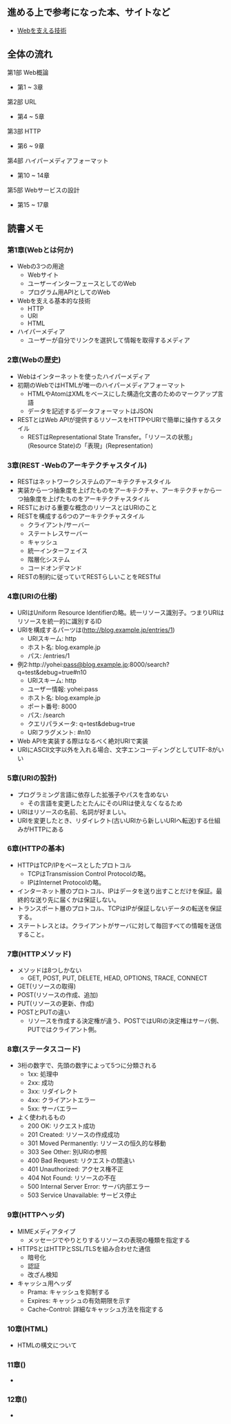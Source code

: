## 進める上で参考になった本、サイトなど
- [Webを支える技術](https://www.amazon.co.jp/Web%E3%82%92%E6%94%AF%E3%81%88%E3%82%8B%E6%8A%80%E8%A1%93-HTTP%E3%80%81URI%E3%80%81HTML%E3%80%81%E3%81%9D%E3%81%97%E3%81%A6REST-WEB-PRESS-plus/dp/4774142042)

## 全体の流れ
第1部 Web概論
- 第1 ~ 3章  

第2部 URL
- 第4 ~ 5章  

第3部 HTTP
- 第6 ~ 9章  

第4部 ハイパーメディアフォーマット
- 第10 ~ 14章  

第5部 Webサービスの設計
- 第15 ~ 17章

## 読書メモ
### 第1章(Webとは何か)
- Webの3つの用途
    - Webサイト
    - ユーザーインターフェースとしてのWeb
    - プログラム用APIとしてのWeb
- Webを支える基本的な技術
    - HTTP
    - URI
    - HTML
- ハイパーメディア
    - ユーザーが自分でリンクを選択して情報を取得するメディア
### 2章(Webの歴史)
- Webはインターネットを使ったハイパーメディア
- 初期のWebではHTMLが唯一のハイパーメディアフォーマット
    - HTMLやAtomはXMLをベースにした構造化文書のためのマークアップ言語
    - データを記述するデータフォーマットはJSON
- RESTとはWeb APIが提供するリソースをHTTPやURIで簡単に操作するスタイル
    - RESTはRepresentational State Transfer。「リソースの状態」(Resource State)の「表現」(Representation)
### 3章(REST -Webのアーキテクチャスタイル)
- RESTはネットワークシステムのアーキテクチャスタイル
- 実装から一つ抽象度を上げたものをアーキテクチャ、アーキテクチャから一つ抽象度を上げたものをアーキテクチャスタイル
- RESTにおける重要な概念のリソースとはURIのこと
- RESTを構成する6つのアーキテクチャスタイル
    - クライアント/サーバー
    - ステートレスサーバー
    - キャッシュ
    - 統一インターフェイス
    - 階層化システム
    - コードオンデマンド
- RESTの制約に従っていてRESTらしいことをRESTful
### 4章(URIの仕様)
- URIはUniform Resource Identifierの略。統一リソース識別子。つまりURIはリソースを統一的に識別するID
- URIを構成するパーツは(http://blog.example.jp/entries/1)
    - URIスキーム: http
    - ホスト名: blog.example.jp
    - パス: /entries/1
- 例2:http://yohei:pass@blog.example.jp:8000/search?q=test&debug=true#n10
    - URIスキーム: http
    - ユーザー情報: yohei:pass
    - ホスト名: blog.example.jp
    - ポート番号: 8000
    - パス: /search
    - クエリパラメータ: q=test&debug=true
    - URIフラグメント: #n10
- Web APIを実装する際はなるべく絶対URIで実装
- URIにASCII文字以外を入れる場合、文字エンコーディングとしてUTF-8がいい
### 5章(URIの設計)
- プログラミング言語に依存した拡張子やパスを含めない
    - その言語を変更したとたんにそのURIは使えなくなるため
- URIはリソースの名前、名詞が好ましい。
- URIを変更したとき、リダイレクト(古いURIから新しいURIへ転送)する仕組みがHTTPにある
### 6章(HTTPの基本)
- HTTPはTCP/IPをベースとしたプロトコル
    - TCPはTransmission Control Protocolの略。
    - IPはInternet Protocolの略。
- インターネット層のプロトコル、IPはデータを送り出すことだけを保証。最終的な送り先に届くかは保証しない。
- トランスポート層のプロトコル、TCPはIPが保証しないデータの転送を保証する。
- ステートレスとは。クライアントがサーバに対して毎回すべての情報を送信すること。
### 7章(HTTPメソッド)
- メソッドは8つしかない
    - GET, POST, PUT, DELETE, HEAD, OPTIONS, TRACE, CONNECT
- GET(リソースの取得)
- POST(リソースの作成、追加)
- PUT(リソースの更新、作成)
- POSTとPUTの違い
    - リソースを作成する決定権が違う、POSTではURIの決定権はサーバ側、PUTではクライアント側。
### 8章(ステータスコード)
- 3桁の数字で、先頭の数字によって5つに分類される
    - 1xx: 処理中
    - 2xx: 成功
    - 3xx: リダイレクト
    - 4xx: クライアントエラー
    - 5xx: サーバエラー
- よく使われるもの
    - 200 OK: リクエスト成功
    - 201 Created: リソースの作成成功
    - 301 Moved Permanently: リソースの恒久的な移動
    - 303 See Other: 別URIの参照
    - 400 Bad Request: リクエストの間違い
    - 401 Unauthorized: アクセス権不正
    - 404 Not Found: リソースの不在
    - 500 Internal Server Error: サーバ内部エラー
    - 503 Service Unavailable: サービス停止
### 9章(HTTPヘッダ)
- MIMEメディアタイプ
    - メッセージでやりとりするリソースの表現の種類を指定する
- HTTPSとはHTTPとSSL/TLSを組み合わせた通信
    - 暗号化
    - 認証
    - 改ざん検知
- キャッシュ用ヘッダ
    - Prama: キャッシュを抑制する
    - Expires: キャッシュの有効期限を示す
    - Cache-Control: 詳細なキャッシュ方法を指定する
### 10章(HTML)
- HTMLの構文について
### 11章()
- 
### 12章()
- 
